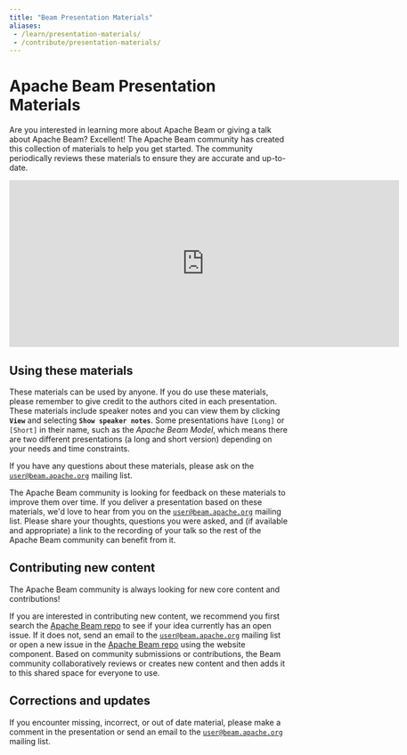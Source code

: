 ```yaml
---
title: "Beam Presentation Materials"
aliases:
 - /learn/presentation-materials/
 - /contribute/presentation-materials/
---
```

<!--
Licensed under the Apache License, Version 2.0 (the "License");
you may not use this file except in compliance with the License.
You may obtain a copy of the License at

http://www.apache.org/licenses/LICENSE-2.0

Unless required by applicable law or agreed to in writing, software
distributed under the License is distributed on an "AS IS" BASIS,
WITHOUT WARRANTIES OR CONDITIONS OF ANY KIND, either express or implied.
See the License for the specific language governing permissions and
limitations under the License.
-->

# Apache Beam Presentation Materials

Are you interested in learning more about Apache Beam or giving a talk about Apache Beam? Excellent! The Apache Beam community has created this collection of materials to help you get started. The community periodically reviews these materials to ensure they are accurate and up-to-date.

<div class="panel panel-default table-container-wrapper">
  <div class="panel-body">
    <iframe src="https://drive.google.com/embeddedfolderview?id=0B-IhJZh9Ab52a3JLVXFWMDltcHM&resourcekey=0-VP9gZcuYGybKzNARikCEnQ#list" width="700" height="300" frameborder="0"></iframe>
  </div>
</div>

## Using these materials
These materials can be used by anyone. If you do use these materials, please remember to give credit to the authors cited in each presentation. These materials include speaker notes and you can view them by clicking **`View`** and selecting **`Show speaker notes`**. Some presentations have `[Long]` or `[Short]` in their name, such as the *Apache Beam Model*, which means there are two different presentations (a long and short version) depending on your needs and time constraints.

If you have any questions about these materials, please ask on the [`user@beam.apache.org`](mailto:user@beam.apache.org) mailing list.

The Apache Beam community is looking for feedback on these materials to improve them over time. If you deliver a presentation based on these materials, we'd love to hear from you on the [`user@beam.apache.org`](mailto:user@beam.apache.org) mailing list. Please share your thoughts, questions you were asked, and (if available and appropriate) a link to the recording of your talk so the rest of the Apache Beam community can benefit from it.

## Contributing new content
The Apache Beam community is always looking for new core content and contributions!

If you are interested in contributing new content, we recommend you first search the [Apache Beam repo](https://github.com/apache/beam/issues) to see if your idea currently has an open issue. If it does not, send an email to the [`user@beam.apache.org`](mailto:user@beam.apache.org) mailing list or open a new issue in the [Apache Beam repo](https://github.com/apache/beam/issues/new/choose) using the website component. Based on community submissions or contributions, the Beam community collaboratively reviews or creates new content and then adds it to this shared space for everyone to use.

## Corrections and updates
If you encounter missing, incorrect, or out of date material, please make a comment in the presentation or send an email to the [`user@beam.apache.org`](mailto:user@beam.apache.org) mailing list.
